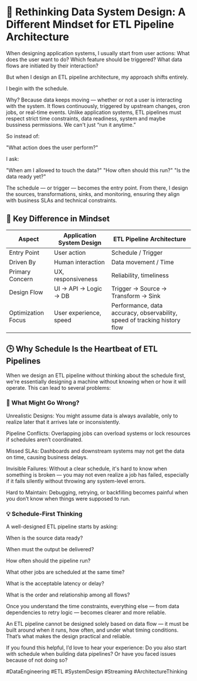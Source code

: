 # 🧠 Rethinking Data System Design: A Different Mindset for ETL Pipeline Architecture
When designing application systems, I usually start from user actions: What does the user want to do? Which feature should be triggered? What data flows are initiated by their interaction?

But when I design an ETL pipeline architecture, my approach shifts entirely.

I begin with the schedule.

Why?
Because data keeps moving — whether or not a user is interacting with the system. It flows continuously, triggered by upstream changes, cron jobs, or real-time events. Unlike application systems, ETL pipelines must respect strict time constraints, data readiness, system and maybe bussiness permissions. We can't just “run it anytime.”

So instead of:

"What action does the user perform?"

I ask:

"When am I allowed to touch the data?"
"How often should this run?"
"Is the data ready yet?"

The schedule — or trigger — becomes the entry point.
From there, I design the sources, transformations, sinks, and monitoring, ensuring they align with business SLAs and technical constraints.

## 🔄 Key Difference in Mindset
| Aspect             | Application System Design     | ETL Pipeline Architecture               |
|--------------------|-------------------------------|------------------------------------------|
| Entry Point        | User action                   | Schedule / Trigger                       |
| Driven By          | Human interaction             | Data movement / Time                     |
| Primary Concern    | UX, responsiveness            | Reliability, timeliness                  |
| Design Flow        | UI → API → Logic → DB         | Trigger → Source → Transform → Sink      |
| Optimization Focus | User experience, speed        | Performance, data accuracy, observability, speed of tracking history flow |


## 🕒 Why Schedule Is the Heartbeat of ETL Pipelines
When we design an ETL pipeline without thinking about the schedule first, we're essentially designing a machine without knowing when or how it will operate. This can lead to several problems:

### 🚨 What Might Go Wrong?
Unrealistic Designs: You might assume data is always available, only to realize later that it arrives late or inconsistently.

Pipeline Conflicts: Overlapping jobs can overload systems or lock resources if schedules aren’t coordinated.

Missed SLAs: Dashboards and downstream systems may not get the data on time, causing business delays.

Invisible Failures: Without a clear schedule, it's hard to know when something is broken — you may not even realize a job has failed, especially if it fails silently without throwing any system-level errors. 

Hard to Maintain: Debugging, retrying, or backfilling becomes painful when you don’t know when things were supposed to run.

### 💡 Schedule-First Thinking
A well-designed ETL pipeline starts by asking:

When is the source data ready?

When must the output be delivered?

How often should the pipeline run?

What other jobs are scheduled at the same time?

What is the acceptable latency or delay?

What is the order and relationship among all flows?

Once you understand the time constraints, everything else — from data dependencies to retry logic — becomes clearer and more reliable.

An ETL pipeline cannot be designed solely based on data flow — it must be built around when it runs, how often, and under what timing conditions. That’s what makes the design practical and reliable.

If you found this helpful, I’d love to hear your experience:
Do you also start with schedule when building data pipelines? Or have you faced issues because of not doing so?

#DataEngineering #ETL #SystemDesign #Streaming #ArchitectureThinking